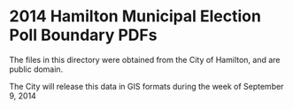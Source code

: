 2014 Hamilton Municipal Election Poll Boundary PDFs
===================================================

The files in this directory were obtained from the City of Hamilton, and are public domain. 

The City will release this data in GIS formats during the week of September 9, 2014 